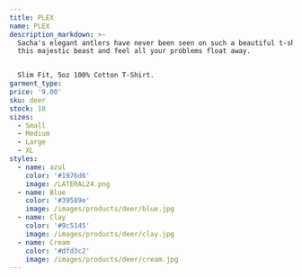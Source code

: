 ```yaml
---
title: PLEX
name: PLEX
description_markdown: >-
  Sacha's elegant antlers have never been seen on such a beautiful t-shirt. Wear
  this majestic beast and feel all your problems float away.


  Slim Fit, 5oz 100% Cotton T-Shirt.
garment_type:
price: '9.00'
sku: deer
stock: 10
sizes:
  - Small
  - Medium
  - Large
  - XL
styles:
  - name: azul
    color: '#1976d6'
    image: /LATERAL24.png
  - name: Blue
    color: '#39589e'
    image: /images/products/deer/blue.jpg
  - name: Clay
    color: '#9c5145'
    image: /images/products/deer/clay.jpg
  - name: Cream
    color: '#dfd3c2'
    image: /images/products/deer/cream.jpg
---
```


